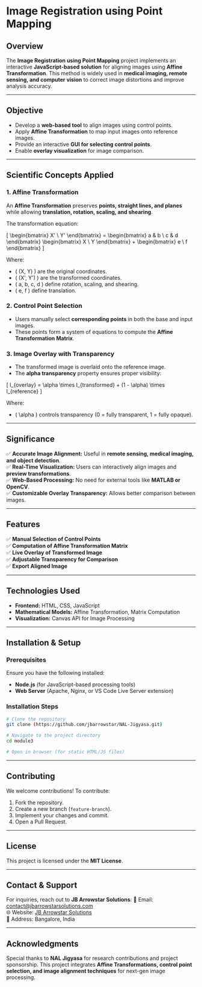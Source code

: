 # Image Registration using Point Mapping

## Overview
The **Image Registration using Point Mapping** project implements an interactive **JavaScript-based solution** for aligning images using **Affine Transformation**. This method is widely used in **medical imaging, remote sensing, and computer vision** to correct image distortions and improve analysis accuracy.

---

## Objective
- Develop a **web-based tool** to align images using control points.
- Apply **Affine Transformation** to map input images onto reference images.
- Provide an interactive **GUI for selecting control points**.
- Enable **overlay visualization** for image comparison.

---

## Scientific Concepts Applied

### **1. Affine Transformation**
An **Affine Transformation** preserves **points, straight lines, and planes** while allowing **translation, rotation, scaling, and shearing**.

The transformation equation:

\[
\begin{bmatrix} X' \\ Y' \end{bmatrix} =
\begin{bmatrix} a & b \\ c & d \end{bmatrix} 
\begin{bmatrix} X \\ Y \end{bmatrix} + 
\begin{bmatrix} e \\ f \end{bmatrix}
\]

Where:
- \( (X, Y) \) are the original coordinates.
- \( (X', Y') \) are the transformed coordinates.
- \( a, b, c, d \) define rotation, scaling, and shearing.
- \( e, f \) define translation.

### **2. Control Point Selection**
- Users manually select **corresponding points** in both the base and input images.
- These points form a system of equations to compute the **Affine Transformation Matrix**.

### **3. Image Overlay with Transparency**
- The transformed image is overlaid onto the reference image.
- The **alpha transparency** property ensures proper visibility:

\[
I_{overlay} = \alpha \times I_{transformed} + (1 - \alpha) \times I_{reference}
\]

Where:
- \( \alpha \) controls transparency (0 = fully transparent, 1 = fully opaque).

---

## Significance
✅ **Accurate Image Alignment:** Useful in **remote sensing, medical imaging, and object detection**.  
✅ **Real-Time Visualization:** Users can interactively align images and **preview transformations**.  
✅ **Web-Based Processing:** No need for external tools like **MATLAB or OpenCV**.  
✅ **Customizable Overlay Transparency:** Allows better comparison between images.  

---

## Features
✅ **Manual Selection of Control Points**  
✅ **Computation of Affine Transformation Matrix**  
✅ **Live Overlay of Transformed Image**  
✅ **Adjustable Transparency for Comparison**  
✅ **Export Aligned Image**  

---

## Technologies Used
- **Frontend:** HTML, CSS, JavaScript  
- **Mathematical Models:** Affine Transformation, Matrix Computation  
- **Visualization:** Canvas API for Image Processing  

---

## Installation & Setup
### **Prerequisites**
Ensure you have the following installed:
- **Node.js** (for JavaScript-based processing tools)
- **Web Server** (Apache, Nginx, or VS Code Live Server extension)

### **Installation Steps**
```bash
# Clone the repository
git clone (https://github.com/jbarrowstar/NAL-Jigyasa.git)

# Navigate to the project directory
cd module3

# Open in browser (for static HTML/JS files)
```

---

## Contributing
We welcome contributions! To contribute:
1. Fork the repository.
2. Create a new branch (`feature-branch`).
3. Implement your changes and commit.
4. Open a Pull Request.

---

## License
This project is licensed under the **MIT License**.

---

## Contact & Support
For inquiries, reach out to **JB Arrowstar Solutions**:
📧 Email: contact@jbarrowstarsolutions.com  
🌐 Website: [JB Arrowstar Solutions](https://jbarrowstarsolutions.com)  
📍 Address: Bangalore, India  

---

## Acknowledgments
Special thanks to **NAL Jigyasa** for research contributions and project sponsorship. This project integrates **Affine Transformations, control point selection, and image alignment techniques** for next-gen image processing.
